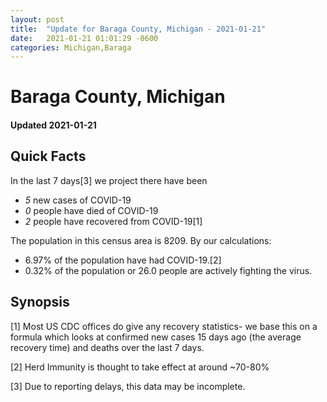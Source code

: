 ```yaml
---
layout: post
title:  "Update for Baraga County, Michigan - 2021-01-21"
date:   2021-01-21 01:01:29 -0600
categories: Michigan,Baraga
---
```


# Baraga County, Michigan
#### Updated 2021-01-21

## Quick Facts

In the last 7 days[3] we project there have been
- *5* new cases of COVID-19
- *0* people have died of COVID-19
- *2* people have recovered from COVID-19[1]

The population in this census area is 8209. By our calculations:
- 6.97% of the population have had COVID-19.[2]
- 0.32% of the population or 26.0 people are actively fighting the virus.

## Synopsis




[1] Most US CDC offices do give any recovery statistics- we base this on a formula which looks at confirmed new cases
15 days ago (the average recovery time) and deaths over the last 7 days.

[2] Herd Immunity is thought to take effect at around ~70-80%

[3] Due to reporting delays, this data may be incomplete.
 
    